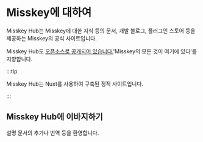 # Misskey에 대하여

Misskey Hub는 Misskey에 대한 지식 등의 문서, 개발 블로그, 플러그인 스토어 등을 제공하는 Misskey의 공식 사이트입니다.

Misskey Hub도 [오픈소스로 공개되어 있습니다.](https://github.com/misskey-dev/misskey-hub)'Misskey의 모든 것이 여기에 있다'를 지향합니다.

:::tip

Misskey Hub는 Nuxt를 사용하여 구축된 정적 사이트입니다.

:::

## Misskey Hub에 이바지하기

설명 문서의 추가나 번역 등을 환영합니다.
